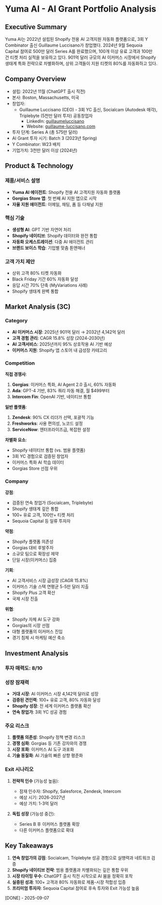 # Yuma AI - AI Grant Portfolio Analysis

## Executive Summary
Yuma AI는 2022년 설립된 Shopify 전용 AI 고객지원 자동화 플랫폼으로, 3회 Y Combinator 출신 Guillaume Luccisano가 창업했다. 2024년 9월 Sequoia Capital 참여로 500만 달러 Series A를 완료했으며, 100개 이상 유료 고객과 100만 건 티켓 처리 실적을 보유하고 있다. 901억 달러 규모의 AI 이커머스 시장에서 Shopify 생태계 특화 전략으로 차별화하며, 상위 고객들이 지원 티켓의 80%를 자동화하고 있다.

## Company Overview
- 설립: 2022년 11월 (ChatGPT 출시 직전)
- 본사: Boston, Massachusetts, 미국
- 창업자:
  - Guillaume Luccisano (CEO) - 3회 YC 출신, Socialcam (Autodesk 매각), Triplebyte (5천만 달러 투자) 공동창업자
    - LinkedIn: [guillaumeluccisano](https://www.linkedin.com/in/guillaumeluccisano/)
    - Website: [guillaume-luccisano.com](https://guillaume-luccisano.com/)
- 투자 단계: Series A (총 575만 달러)
- AI Grant 투자 시기: Batch 3 (2023년 Spring)
- Y Combinator: W23 배치
- 기업가치: 3천만 달러 이상 (2024년)

## Product & Technology
### 제품/서비스 설명
- **Yuma AI 에이전트**: Shopify 전용 AI 고객지원 자동화 플랫폼
- **Gorgias Store 앱**: 첫 번째 AI 지원 앱으로 시작
- **자율 지원 에이전트**: 이메일, 채팅, 폼 등 다채널 지원

### 핵심 기술
- **생성형 AI**: GPT 기반 자연어 처리
- **Shopify 네이티브**: Shopify 데이터와 완전 통합
- **자동화 오케스트레이션**: 다중 AI 에이전트 관리
- **브랜드 보이스 학습**: 기업별 맞춤 톤앤매너

### 고객 가치 제안
- 상위 고객 80% 티켓 자동화
- Black Friday 기간 60% 자동화 달성
- 응답 시간 70% 단축 (MyVariations 사례)
- Shopify 생태계 완벽 통합

## Market Analysis (3C)
### Category
- **AI 이커머스 시장**: 2025년 901억 달러 → 2032년 4,142억 달러
- **고객 경험 관리**: CAGR 15.8% 성장 (2024-2030년)
- **AI 고객서비스**: 2025년까지 95% 상호작용 AI 기반 예상
- **이커머스 지원**: Shopify 앱 스토어 내 급성장 카테고리

### Competition
**직접 경쟁사**:
1. **Gorgias**: 이커머스 특화, AI Agent 2.0 출시, 60% 자동화
2. **Ada**: GPT-4 기반, 83% 쿼리 자동 해결, 월 $499부터
3. **Intercom Fin**: OpenAI 기반, 네이티브 통합

**일반 플랫폼**:
1. **Zendesk**: 90% CX 리더가 선택, 포괄적 기능
2. **Freshworks**: 사용 편의성, 노코드 설정
3. **ServiceNow**: 엔터프라이즈급, 복잡한 설정

**차별화 요소**:
- Shopify 네이티브 통합 (vs. 범용 플랫폼)
- 3회 YC 경험으로 검증된 창업자
- 이커머스 특화 AI 학습 데이터
- Gorgias Store 선점 우위

### Company
**강점**:
- 검증된 연속 창업가 (Socialcam, Triplebyte)
- Shopify 생태계 깊은 통합
- 100+ 유료 고객, 100만+ 티켓 처리
- Sequoia Capital 등 일류 투자자

**약점**:
- Shopify 플랫폼 의존성
- Gorgias 대비 후발주자
- 소규모 팀으로 확장성 제약
- 단일 시장(이커머스) 집중

**기회**:
- AI 고객서비스 시장 급성장 (CAGR 15.8%)
- 이커머스 기술 스택 연평균 5-5만 달러 지출
- Shopify Plus 고객 확산
- 국제 시장 진출

**위협**:
- Shopify 자체 AI 도구 강화
- Gorgias의 시장 선점
- 대형 플랫폼의 이커머스 진입
- 경기 침체 시 마케팅 예산 축소

## Investment Analysis
### 투자 매력도: 8/10

### 성장 잠재력
- **거대 시장**: AI 이커머스 시장 4,142억 달러로 성장
- **검증된 견인력**: 100+ 유료 고객, 80% 자동화 달성
- **Shopify 성장**: 전 세계 이커머스 플랫폼 확산
- **연속 창업가**: 3회 YC 성공 경험

### 주요 리스크
1. **플랫폼 의존성**: Shopify 정책 변경 리스크
2. **경쟁 심화**: Gorgias 등 기존 강자와의 경쟁
3. **시장 포화**: 이커머스 AI 도구 과포화
4. **기술 동질화**: AI 기술의 빠른 상향 평준화

### Exit 시나리오
1. **전략적 인수** (가능성 높음):
   - 잠재 인수자: Shopify, Salesforce, Zendesk, Intercom
   - 예상 시기: 2026-2027년
   - 예상 가치: 1-3억 달러

2. **독립 성장** (가능성 중간):
   - Series B 후 이커머스 플랫폼 확장
   - 다른 이커머스 플랫폼으로 확대

## Key Takeaways
1. **연속 창업가의 강점**: Socialcam, Triplebyte 성공 경험으로 실행력과 네트워크 검증
2. **Shopify 네이티브 전략**: 범용 플랫폼과 차별화되는 깊은 통합 우위
3. **시장 타이밍 우수**: ChatGPT 출시 직전 시작으로 AI 붐을 정확히 포착
4. **실증된 성과**: 100+ 고객과 80% 자동화로 제품-시장 적합성 입증
5. **프리미엄 투자자**: Sequoia Capital 참여로 후속 투자와 Exit 가능성 높음

[DONE] - 2025-09-07